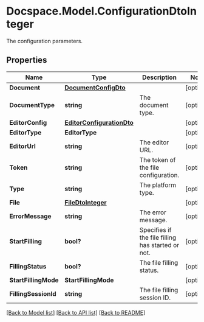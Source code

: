 # Docspace.Model.ConfigurationDtoInteger
The configuration parameters.

## Properties

Name | Type | Description | Notes
------------ | ------------- | ------------- | -------------
**Document** | [**DocumentConfigDto**](DocumentConfigDto.md) |  | [optional] 
**DocumentType** | **string** | The document type. | [optional] 
**EditorConfig** | [**EditorConfigurationDto**](EditorConfigurationDto.md) |  | [optional] 
**EditorType** | **EditorType** |  | [optional] 
**EditorUrl** | **string** | The editor URL. | [optional] 
**Token** | **string** | The token of the file configuration. | [optional] 
**Type** | **string** | The platform type. | [optional] 
**File** | [**FileDtoInteger**](FileDtoInteger.md) |  | [optional] 
**ErrorMessage** | **string** | The error message. | [optional] 
**StartFilling** | **bool?** | Specifies if the file filling has started or not. | [optional] 
**FillingStatus** | **bool?** | The file filling status. | [optional] 
**StartFillingMode** | **StartFillingMode** |  | [optional] 
**FillingSessionId** | **string** | The file filling session ID. | [optional] 

[[Back to Model list]](../README.md#documentation-for-models) [[Back to API list]](../README.md#documentation-for-api-endpoints) [[Back to README]](../README.md)

